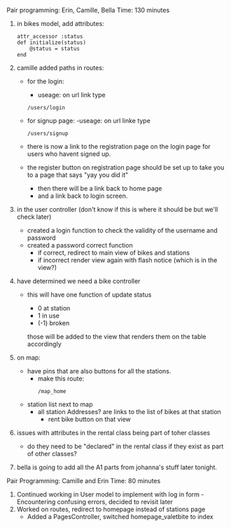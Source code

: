 Pair programming: Erin, Camille, Bella
Time:  130 minutes

1. in bikes model, add attributes:
    ```ruby:
    attr_accessor :status
    def initialize(status)
        @status = status
    end
    ```

2. camille added paths in routes: 
    - for the login: 
        - useage: on url link type
        ``` 
        /users/login
        ```

    - for signup page: 
        -useage: on url linke type
        ```
        /users/signup
        ```

    - there is now a link to the registration page on the login page for users who havent signed up. 

    - the register button on registration page should be set up to take you to a page that says "yay you did it" 
        - then there will be a link back to home page
        - and a link back to login screen. 

3. in the user controller (don't know if this is where it should be but we'll check later)
    - created a login function to check the validity of the username and password 
    - created a password correct function 
        - if correct, redirect to main view of bikes and stations 
        - if incorrect render view again with flash notice (which is in the view?) 

4. have determined we need a bike controller
    - this will have one function of update status
        - 0 at station
        - 1 in use
        - (-1) broken 

        those will be added to the view that renders them on the table accordingly 

5. on map: 
    - have pins that are also buttons for all the stations. 
        - make this route: 
            ```
            /map_home
            ```
    - station list next to map
        - all station Addresses? are links to the list of bikes at that station 
            - rent bike button on that view

6. issues with attributes in the rental class being part of toher classes
    - do they need to be "declared" in the rental class if they exist as part of other classes?

7. bella is going to add all the A1 parts from johanna's stuff later tonight. 

Pair Programming: Camille and Erin
Time: 80 minutes

1. Continued working in User model to implement with log in form
    -Encountering confusing errors, decided to revisit later
2. Worked on routes, redirect to homepage instead of stations page
   - Added a PagesController, switched homepage_valetbite to index
